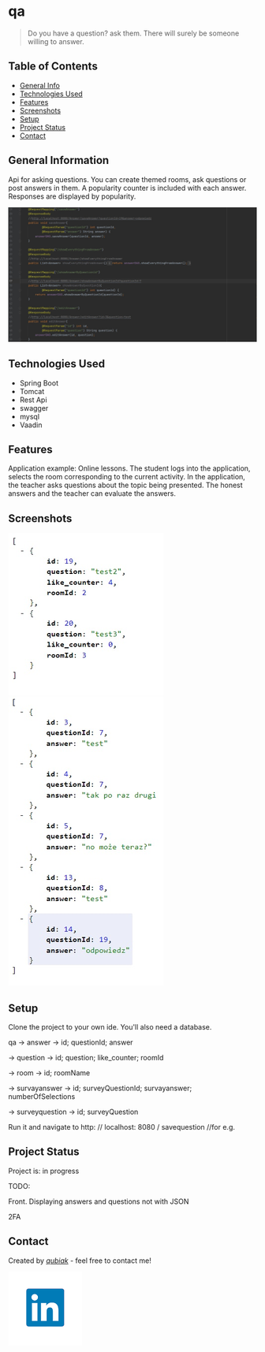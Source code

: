 
# qa
> Do you have a question? ask them. There will surely be someone willing to answer.
## Table of Contents
* [General Info](#general-information)
* [Technologies Used](#technologies-used)
* [Features](#features)
* [Screenshots](#screenshots)
* [Setup](#setup)
* [Project Status](#project-status)
* [Contact](#contact)


## General Information
Api for asking questions. You can create themed rooms, ask questions or post answers in them. 
A popularity counter is included with each answer. Responses are displayed by popularity.

![Example screenshot](./img/code.jpg)


## Technologies Used
- Spring Boot
- Tomcat
- Rest Api
- swagger
- mysql
- Vaadin


## Features

Application example: Online lessons. The student logs into the application, selects the room corresponding to the current activity. 
In the application, the teacher asks questions about the topic being presented. The honest answers and the teacher can evaluate the answers.


## Screenshots

![Example screenshot](./img/question.jpg)
![Example screenshot](./img/answer.jpg)


## Setup
Clone the project to your own ide. You'll also need a database. </p>

qa	-> answer -> id; questionId; answer</p>
-> question -> id; question; like_counter; roomId</p>
-> room -> id; roomName</p>
-> survayanswer -> id; surveyQuestionId; survayanswer; numberOfSelections</p>
-> surveyquestion -> id; surveyQuestion</p>


Run it and navigate to http: // localhost: 8080 / savequestion //for e.g.


## Project Status
Project is: in progress </p>
TODO: <p/>
Front. Displaying answers and questions not with JSON</p>
2FA


## Contact

Created by [_qubiak_]( http://www.linkedin.com/in/bartłomiej-kubiak) - feel free to contact me!

![Example screenshot](./img/linkedin.png)


	